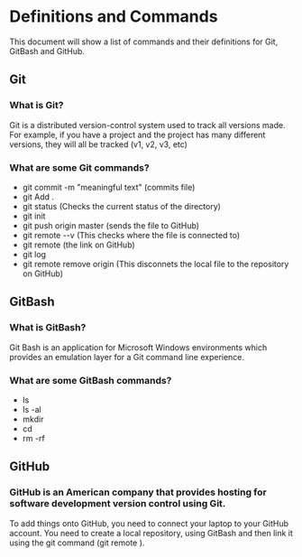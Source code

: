 # Definitions and Commands
This document will show a list of commands and their definitions for Git, GitBash and GitHub.

## Git
### What is Git?
Git is a distributed version-control system used to track all versions made. For example, if you have a project and the project has many different versions, they will all be tracked (v1, v2, v3, etc)

### What are some Git commands?
- git commit -m "meaningful text" (commits file)
- git Add .
- git status (Checks the current status of the directory)
- git init
- git push origin master (sends the file to GitHub)
- git remote --v (This checks where the file is connected to)
- git remote (the link on GitHub)
- git log
- git remote remove origin (This disconnets the local file to the repository on GitHub)

## GitBash
### What is GitBash?
Git Bash is an application for Microsoft Windows environments which provides an emulation layer for a Git command line experience.

### What are some GitBash commands?
- ls
- ls -al
- mkdir <file name>
- cd
- rm -rf <directory name>

## GitHub
### GitHub is an American company that provides hosting for software development version control using Git.

To add things onto GitHub, you need to connect your laptop to your GitHub account.
You need to create a local repository, using GitBash and then link it using the git command (git remote <link>).
